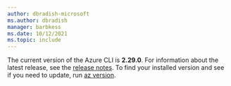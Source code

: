 ```yaml
---
author: dbradish-microsoft
ms.author: dbradish
manager: barbkess
ms.date: 10/12/2021
ms.topic: include
---
```


The current version of the Azure CLI is __2.29.0__. For information about the latest release, see the [release notes](../release-notes-azure-cli.md). To find your installed version and see if you need to update, run [az version](/cli/azure/reference-index#az_version).
